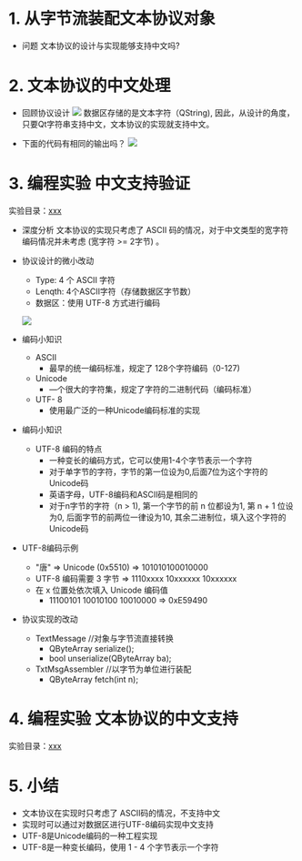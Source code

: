 # 1. 从字节流装配文本协议对象
- 问题
    文本协议的设计与实现能够支持中文吗?

# 2. 文本协议的中文处理
- 回顾协议设计
    ![](vx_images/.png)
    数据区存储的是文本字符（QString), 因此，从设计的角度，只要Qt字符串支持中文，文本协议的实现就支持中文。

- 下面的代码有相同的输出吗？
    ![](vx_images/.png)

# 3. 编程实验 中文支持验证
实验目录：[xxx](vx_attachments\xxx)

- 深度分析
    文本协议的实现只考虑了 ASCII 码的情况，对于中文类型的宽字符编码情况并未考虑 (宽字符 >= 2字节) 。

- 协议设计的微小改动
    - Type: 4 个 ASCII 字符
    - Lenqth: 4个ASCII字符（存储数据区字节数）
    - 数据区：使用 UTF-8 方式进行编码

    ![](vx_images/.png)

- 编码小知识
    - ASCII
        - 最早的统一编码标准，规定了 128个字符编码（0-127)
    - Unicode
        - —个很大的字符集，规定了字符的二进制代码（编码标准）
    - UTF- 8
        - 使用最广泛的一种Unicode编码标准的实现

- 编码小知识
    - UTF-8 编码的特点
        - 一种变长的编码方式，它可以使用1-4个字节表示一个字符
        - 对于单字节的字符，字节的第一位设为0,后面7位为这个字符的Unicode码
        - 英语字母，UTF-8编码和ASCII码是相同的
        - 对于n字节的字符（n > 1), 第一个字节的前 n 位都设为1, 第 n + 1 位设为0, 后面字节的前两位一律设为10, 其余二进制位，填入这个字符的Unicode码

- UTF-8编码示例
    - "唐" ⇒ Unicode (0x5510) ⇒ 101010100010000
    - UTF-8 编码需要 3 字节 ⇒ 1110xxxx 10xxxxxx 10xxxxxx
    - 在 x 位置处依次填入 Unicode 编码值
        - 11100101 10010100 10010000 ⇒ 0xE59490

- 协议实现的改动
    - TextMessage //对象与字节流直接转换
        - QByteArray serialize();
        - bool unserialize(QByteArray ba);
    - TxtMsgAssembler //以字节为单位进行装配
        - QByteArray fetch(int n);

# 4. 编程实验 文本协议的中文支持
实验目录：[xxx](vx_attachments\xxx)

# 5. 小结
- 文本协议在实现时只考虑了 ASCII码的情况，不支持中文
- 实现时可以通过对数据区进行UTF-8编码实现中文支持
- UTF-8是Unicode编码的一种工程实现
- UTF-8是一种变长编码，使用 1 - 4 个字节表示一个字符
